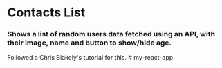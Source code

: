 # Contacts List

### Shows a list of random users data fetched using an API, with their image, name and button to show/hide age.

Followed a Chris Blakely's tutorial for this.
#   m y - r e a c t - a p p  
 